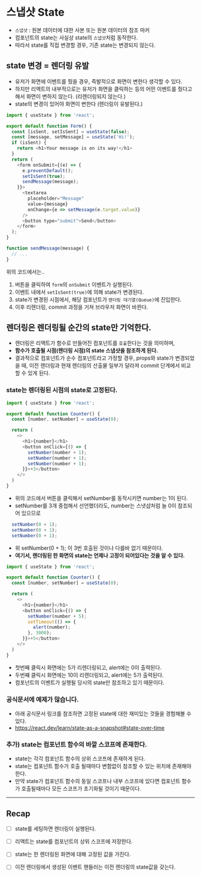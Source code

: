 # 스냅샷 State
- `스냅샷` : 원본 데이터에 대한 사본 또는 원본 데이터의 참조 마커
- 컴포넌트의 state는 사실상 state의 `스냅샷`처럼 동작한다.
- 따라서 state를 직접 변경할 경우, 기존 state는 변경되지 않는다.

## state 변경 = 렌더링 유발
- 유저가 화면에 이벤트를 줬을 경우, 즉발적으로 화면이 변한다 생각할 수 있다.
- 하지만 리액트의 내부적으로는 유저가 화면을 클릭하는 등의 어떤 이벤트를 줬다고 해서 화면이 변하지 않는다. (리렌더링되지 않는다.)
- state의 변경이 있어야 화면이 변한다 (렌더링이 유발된다.)
```js
import { useState } from 'react';

export default function Form() {
  const [isSent, setIsSent] = useState(false);
  const [message, setMessage] = useState('Hi!');
  if (isSent) {
    return <h1>Your message is on its way!</h1>
  }
  return (
    <form onSubmit={(e) => {
      e.preventDefault();
      setIsSent(true);
      sendMessage(message);
    }}>
      <textarea
        placeholder="Message"
        value={message}
        onChange={e => setMessage(e.target.value)}
      />
      <button type="submit">Send</button>
    </form>
  );
}

function sendMessage(message) {
  // ...
}
```
위의 코드에서는..
1. 버튼을 클릭하여 `form`의 `onSubmit` 이벤트가 실행된다.
2. 이벤트 내에서 `setIsSent(true)`에 의해 state가 변경된다.
3. state가 변경된 시점에서, 해당 컴포넌트가 `렌더링 대기열(Queue)`에 진입한다.
4. 이후 리렌더링, commit 과정을 거쳐 브라우저 화면이 바뀐다. 

## 렌더링은 렌더링될 순간의 state만 기억한다.
- 렌더링은 리액트가 함수로 만들어진 컴포넌트를 `호출`한다는 것을 의미하며,
- **함수가 호출될 시점(렌더링 시점)의 state 스냅샷을 참조하게 된다.**
- 결과적으로 컴포넌트가 순수 컴포넌트라고 가정할 경우, props와 state가 변경되었을 때, 이전 렌더링과 현재 렌더링의 산출물 일부가 달라져 commit 단계에서 비교할 수 있게 된다.

### state는 렌더링된 시점의 state로 고정된다.
```js
import { useState } from 'react';

export default function Counter() {
  const [number, setNumber] = useState(0);

  return (
    <>
      <h1>{number}</h1>
      <button onClick={() => {
        setNumber(number + 1);
        setNumber(number + 1);
        setNumber(number + 1);
      }}>+3</button>
    </>
  )
}
```
- 위의 코드에서 버튼을 클릭해서 setNumber를 동작시키면 number는 1이 된다.
- setNumber를 3개 중첩해서 선언했더라도, number는 스냇샵처럼 늘 0이 참조되어 있으므로
```js
  setNumber(0 + 1);
  setNumber(0 + 1);
  setNumber(0 + 1);
```
- 위 setNumber(0 + 1); 이 3번 호출된 것이나 다를바 없기 때문이다.
- **여기서, 렌더링된 한 화면의 state는 언제나 고정이 되어있다는 것을 알 수 있다.**
```js
import { useState } from 'react';

export default function Counter() {
  const [number, setNumber] = useState(0);

  return (
    <>
      <h1>{number}</h1>
      <button onClick={() => {
        setNumber(number + 5);
        setTimeout(() => {
          alert(number);
        }, 3000);
      }}>+5</button>
    </>
  )
}
```
- 첫번째 클릭시 화면에는 5가 리렌더링되고, alert에는 0이 출력된다.
- 두번쨰 클릭시 화면에는 10이 리렌더링되고, alert에는 5가 출력된다.
- 컴포넌트의 이벤트가 실행될 당시의 state만 참조하고 있기 때문이다.

### 공식문서에 예제가 많습니다.
- 아래 공식문서 링크를 참조하면 고정된 state에 대한 재미있는 것들을 경험해볼 수 있다.
- https://react.dev/learn/state-as-a-snapshot#state-over-time


### 추가) state는 컴포넌트 함수의 바깥 스코프에 존재한다.
- state는 각각 컴포넌트 함수의 상위 스코프에 존재하게 된다.
- state는 컴포넌트 함수가 호출 될때마다 변함없이 참조할 수 있는 위치에 존재해야 한다.
- 만약 state가 컴포넌트 함수의 동일 스코프나 내부 스코프에 있다면 컴포넌트 함수가 호출될때마다 모든 스코프가 초기화될 것이기 때문이다.

---

## Recap
- [ ] state를 세팅하면 렌더링이 실행된다.
- [ ] 리액트는 state를 컴포넌트의 상위 스코프에 저장한다.
- [ ] state는 한 렌더링된 화면에 대해 고정된 값을 가진다.
- [ ] 이전 렌더링에서 생성된 이벤트 핸들러는 이전 렌더링의 state값을 갖는다.

